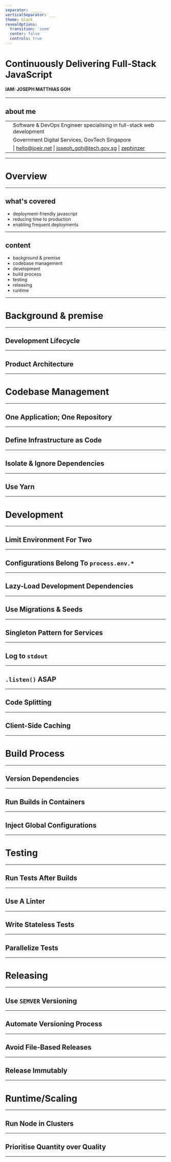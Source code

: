 ```yaml
---
separator: _____
verticalSeparator: ___
theme: black
revealOptions:
  transition: 'zoom'
  center: false
  controls: true
---
```


<!-- .slide: class="center" data-background="./front-splash.jpg"  -->
# Continuously Delivering Full-Stack JavaScript

#### IAM: JOSEPH MATTHIAS GOH

___
<!-- .slide: class="center" -->

## about me

<table>
  <tr>
    <td>
      <i class="fa fa-2x fa-info-circle"></i>
    </td>
    <td>
      Software & DevOps Engineer specialising in full-stack web development  
    </td>
  </tr>
  <tr>
    <td>
      <i class="fa fa-2x fa-briefcase"></i>
    </td>
    <td>
      Government Digital Services, GovTech Singapore
    </td>
  </tr>
  <tr>
    <td>
      <i class="fa fa-2x fa-envelope"></i>
    </td>
    <td>
      <i class="fa fa-comment"></i> | <a href="mailto:hello@joeir.net" target="_blank">hello@joeir.net</a>  
      <i class="fa fa-briefcase"></i> | <a href="mailto:joseph_goh@tech.gov.sg" target="_blank">joseph_goh@tech.gov.sg</a>  
      <i class="fa fa-github" style="font-size: 1.18em;"></i> | <a href="https://github.com/zephinzer" target="_blank">zephinzer</a>  
    </td>
  </tr>
</table>


_____
<!-- .slide: class="center" -->

# Overview

___
<!-- .slide: class="center" -->

## what's covered

- deployment-friendly javascript
- reducing time to production
- enabling frequent deployments

___
<!-- .slide: class="center" -->

## content

- background & premise
- codebase management
- development
- build process
- testing
- releasing
- runtime

_____
<!-- .slide: class="center" -->

# Background & premise

___

## Development Lifecycle
___

## Product Architecture
_____

# Codebase Management

___

## One Application; One Repository
___

## Define Infrastructure as Code

___

## Isolate & Ignore Dependencies

___

## Use Yarn

_____

# Development

___

## Limit Environment For Two

___

## Configurations Belong To `process.env.*`

___

## Lazy-Load Development Dependencies

___

## Use Migrations & Seeds

___

## Singleton Pattern for Services

___

## Log to `stdout`

___

## `.listen()` ASAP

___

## Code Splitting

___

## Client-Side Caching

_____

# Build Process

___

## Version Dependencies

___

## Run Builds in Containers

___

## Inject Global Configurations

_____

# Testing

___

## Run Tests After Builds

___

## Use A Linter

___

## Write Stateless Tests

___

## Parallelize Tests

_____

# Releasing

___

## Use `SEMVER` Versioning

___

## Automate Versioning Process

___

## Avoid File-Based Releases

___

## Release Immutably

_____

# Runtime/Scaling

___

## Run Node in Clusters

___

## Prioritise Quantity over Quality

___

